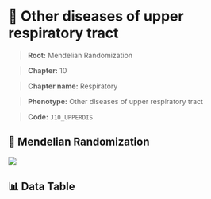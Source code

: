 # 🧪 Other diseases of upper respiratory tract

> **Root:** Mendelian Randomization

> **Chapter:** 10  

> **Chapter name:** Respiratory

> **Phenotype:** Other diseases of upper respiratory tract  

> **Code:** `J10_UPPERDIS`

## 🧬 Mendelian Randomization  

<img src="/MR/Figures/Forward/J10_UPPERDIS.png"/>

## 📊 Data Table

<CsvTableMRF src="/MR_Data/Forward/J10_UPPERDIS.csv"/>
